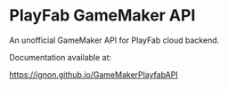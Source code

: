 # PlayFab GameMaker API

An unofficial GameMaker API for PlayFab cloud backend.

Documentation available at:

https://ignon.github.io/GameMakerPlayfabAPI